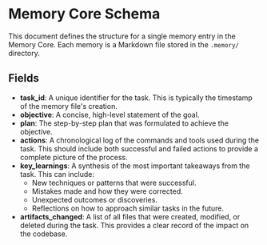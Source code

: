 # Memory Core Schema

This document defines the structure for a single memory entry in the Memory Core. Each memory is a Markdown file stored in the `.memory/` directory.

## Fields

- **task_id**: A unique identifier for the task. This is typically the timestamp of the memory file's creation.
- **objective**: A concise, high-level statement of the goal.
- **plan**: The step-by-step plan that was formulated to achieve the objective.
- **actions**: A chronological log of the commands and tools used during the task. This should include both successful and failed actions to provide a complete picture of the process.
- **key_learnings**: A synthesis of the most important takeaways from the task. This can include:
    - New techniques or patterns that were successful.
    - Mistakes made and how they were corrected.
    - Unexpected outcomes or discoveries.
    - Reflections on how to approach similar tasks in the future.
- **artifacts_changed**: A list of all files that were created, modified, or deleted during the task. This provides a clear record of the impact on the codebase.